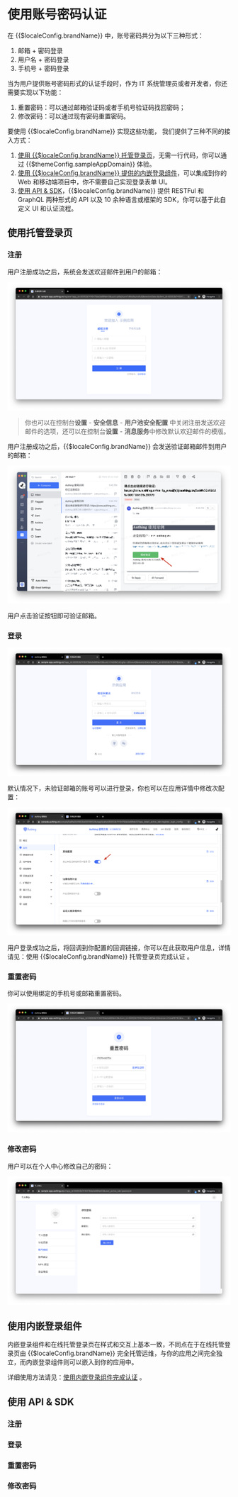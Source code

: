 # 使用账号密码认证

<LastUpdated/>

在 {{$localeConfig.brandName}} 中，账号密码共分为以下三种形式：

1. 邮箱 + 密码登录
2. 用户名 + 密码登录
3. 手机号 + 密码登录

当为用户提供账号密码形式的认证手段时，作为 IT 系统管理员或者开发者，你还需要实现以下功能：

1. 重置密码：可以通过邮箱验证码或者手机号验证码找回密码；
2. 修改密码：可以通过现有密码重置密码。

要使用 {{$localeConfig.brandName}} 实现这些功能， 我们提供了三种不同的接入方式：

1. [使用 {{$localeConfig.brandName}} 托管登录页](#使用托管登录页)，无需一行代码，你可以通过 {{$themeConfig.sampleAppDomain}} 体验。
2. [使用 {{$localeConfig.brandName}} 提供的内嵌登录组件](#使用内嵌登录组件)，可以集成到你的 Web 和移动端项目中，你不需要自己实现登录表单 UI。
3. [使用 API & SDK](#使用-api-sdk)，{{$localeConfig.brandName}} 提供 RESTFul 和 GraphQL 两种形式的 API 以及 10 余种语言或框架的 SDK，你可以基于此自定义 UI 和认证流程。

## 使用托管登录页

### 注册

用户注册成功之后，系统会发送欢迎邮件到用户的邮箱：

![](../../images/register-by-email.png)

> 你也可以在控制台**设置** - **安全信息** - **用户池安全配置** 中关闭注册发送欢迎邮件的选项，还可以在控制台**设置** - **消息服务**中修改默认欢迎邮件的模版。

用户注册成功之后，{{$localeConfig.brandName}} 会发送验证邮箱邮件到用户的邮箱：

![](../../images/verify-user-email.png)

用户点击验证按钮即可验证邮箱。

### 登录

![](../../images/login-page.png)

默认情况下，未验证邮箱的账号可以进行登录，你也可以在应用详情中修改次配置：

![](../../images/disable-unverified-email-login.png)

用户登录成功之后，将回调到你配置的回调链接，你可以在此获取用户信息，详情请见：使用 {{$localeConfig.brandName}} 托管登录页完成认证 。

### 重置密码

你可以使用绑定的手机号或邮箱重置密码。

![](../../images/forget-password.png)

### 修改密码

用户可以在个人中心修改自己的密码：

![](../../images/change-password.png)

## 使用内嵌登录组件

内嵌登录组件和在线托管登录页在样式和交互上基本一致，不同点在于在线托管登录页由 {{$localeConfig.brandName}} 完全托管运维，与你的应用之间完全独立，而内嵌登录组件则可以嵌入到你的应用中。

详细使用方法请见：[使用内嵌登录组件完成认证](/guides/basics/authenticate-first-user/use-embeded-login-component/) 。

## 使用 API & SDK

### 注册

<StackSelector snippet="register-by-email-password" selectLabel="选择语言" :order="['java', 'javascript', 'python', 'csharp']"/>

### 登录

<StackSelector snippet="login-by-email-password" selectLabel="选择语言" :order="['java', 'javascript', 'python', 'csharp']"/>

### 重置密码

<StackSelector snippet="reset-password" selectLabel="选择语言" :order="['java', 'javascript', 'python', 'csharp']"/>

### 修改密码

<StackSelector snippet="update-password" selectLabel="选择语言" :order="['java', 'javascript', 'python', 'csharp']"/>
